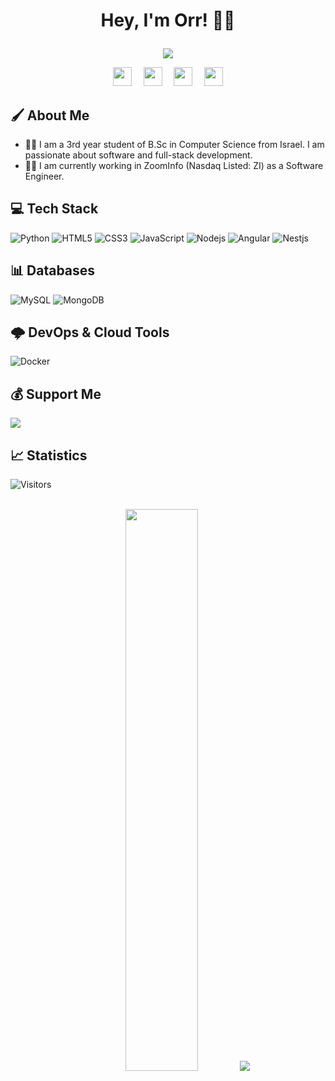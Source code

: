 # <p align="center">Hey, I'm Orr! 👋🏼</p>

<p align="center">
<img src="https://readme-typing-svg.herokuapp.com/?lines=A+Passionate+Learner!;Full+Stack+Developer!;Open+Source+Contributer!;&font=Fira%20Code&center=true&width=380&height=50" />
</p>

<p align="center">
<a href="https://www.linkedin.com/in/orrgoren/">
    <img src="https://camo.githubusercontent.com/c8a9c5b414cd812ad6a97a46c29af67239ddaeae08c41724ff7d945fb4c047e5/68747470733a2f2f6564656e742e6769746875622e696f2f537570657254696e7949636f6e732f696d616765732f7376672f6c696e6b6564696e2e737667" width="30 !important" height="30" style="margin-right:15px!important"></a>
<a href="https://twitter.com/orrgorenn"><img src="https://camo.githubusercontent.com/35b0b8bfbd8840f35607fb56ad0a139047fd5d6e09ceb060c5c6f0a5abd1044c/68747470733a2f2f6564656e742e6769746875622e696f2f537570657254696e7949636f6e732f696d616765732f7376672f747769747465722e737667" width="30" height="30" style="margin-right:15px !important"></a>
<a href="mailto:orrgorenn@gmail.com"><img src="https://camo.githubusercontent.com/4a3dd8d10a27c272fd04b2ce8ed1a130606f95ea6a76b5e19ce8b642faa18c27/68747470733a2f2f6564656e742e6769746875622e696f2f537570657254696e7949636f6e732f696d616765732f7376672f676d61696c2e737667" width="30" height="30" style="margin-right: 15px !important"></a>
<a href="https://discordapp.com/users/orrgorenn#1972"><img src="https://img.shields.io/badge/-7289DA?style=&logo=discord&logoColor=white" width="30" height="30"></a>
</p>

## 🖌 About Me

- 👨‍🎓 I am a 3rd year student of B.Sc in Computer Science from Israel. I am passionate about software and full-stack development.
- 🧑‍💻 I am currently working in ZoomInfo (Nasdaq Listed: ZI) as a Software Engineer.

## 💻 Tech Stack
![Python](https://img.shields.io/badge/-Python-white?style=flat-square&logo=Python)
![HTML5](https://img.shields.io/badge/-HTML5-E34F26?style=flat-square&logo=html5&logoColor=white)
![CSS3](https://img.shields.io/badge/-CSS3-1572B6?style=flat-square&logo=css3)
![JavaScript](https://img.shields.io/badge/-JavaScript-black?style=flat-square&logo=javascript)
![Nodejs](https://img.shields.io/badge/-Node.js-white?style=flat-square&logo=Node.js)
![Angular](https://img.shields.io/badge/Angular-DD0031?style=flat-square&logo=angular&logoColor=white)
![Nestjs](https://img.shields.io/badge/-Nest.js-EA2845?style=flat-square&logo=nestjs)

## 📊 Databases
![MySQL](https://img.shields.io/badge/-MySQL-white?style=flat-square&logo=mysql)
![MongoDB](https://img.shields.io/badge/-MongoDB-darkgreen?style=flat-square&logo=mongodb)

## 🌩 DevOps & Cloud Tools
![Docker](https://img.shields.io/badge/-Docker-white?style=flat-square&logo=docker)

## 💰 Support Me
<a href="https://www.buymeacoffee.com/orrgoren"><img src="https://img.buymeacoffee.com/button-api/?text=Buy me a pizza&emoji=🍕&slug=orrgoren&button_colour=5F7FFF&font_colour=ffffff&font_family=Bree&outline_colour=000000&coffee_colour=FFDD00" /></a>

## 📈 Statistics
![Visitors](https://komarev.com/ghpvc/?username=orrgorenn)

<p align="center">
    <br>
    <img width="48%" src="https://github-readme-streak-stats.herokuapp.com/?user=orrgorenn&theme=tokyonight"/>
    <img src="https://github-readme-stats.vercel.app/api/top-langs/?username=orrgorenn&langs_count=6&count_private=true&layout=compact&theme=tokyonight"/>
</p>
